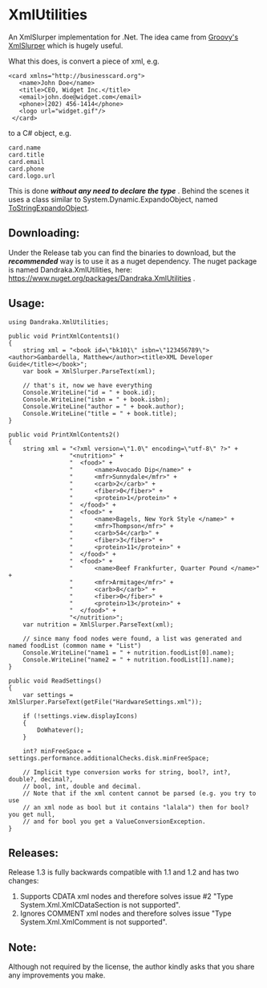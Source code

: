 # XmlUtilities
An XmlSlurper implementation for .Net. The idea came from [Groovy's XmlSlurper](http://groovy-lang.org/processing-xml.html) which is hugely useful.

What this does, is convert a piece of xml, e.g.

```
<card xmlns="http://businesscard.org">
   <name>John Doe</name>
   <title>CEO, Widget Inc.</title>
   <email>john.doe@widget.com</email>
   <phone>(202) 456-1414</phone>
   <logo url="widget.gif"/>
 </card>
```

to a C# object, e.g.

```
card.name
card.title
card.email
card.phone
card.logo.url
```

This is done ***without any need to declare the type*** . Behind the scenes it uses a class similar to System.Dynamic.ExpandoObject, named [ToStringExpandoObject](https://gist.github.com/kcuzner/3670e78ae1707a0e959d).

## Downloading:
Under the Release tab you can find the binaries to download, but the ***recommended*** way is to use it as a nuget dependency. The nuget package is named Dandraka.XmlUtilities, here: https://www.nuget.org/packages/Dandraka.XmlUtilities .

## Usage:

```
using Dandraka.XmlUtilities;

public void PrintXmlContents1()
{
	string xml = "<book id=\"bk101\" isbn=\"123456789\"><author>Gambardella, Matthew</author><title>XML Developer Guide</title></book>";
	var book = XmlSlurper.ParseText(xml);

	// that's it, now we have everything
	Console.WriteLine("id = " + book.id);
	Console.WriteLine("isbn = " + book.isbn);
	Console.WriteLine("author = " + book.author);
	Console.WriteLine("title = " + book.title);
}

public void PrintXmlContents2()
{
	string xml = "<?xml version=\"1.0\" encoding=\"utf-8\" ?>" +
				 "<nutrition>" +
				 "	<food>" +
				 "		<name>Avocado Dip</name>" +
				 "		<mfr>Sunnydale</mfr>" +
				 "		<carb>2</carb>" +
				 "		<fiber>0</fiber>" +
				 "		<protein>1</protein>" +
				 "	</food>" +
				 "	<food>" +
				 "		<name>Bagels, New York Style </name>" +
				 "		<mfr>Thompson</mfr>" +
				 "		<carb>54</carb>" +
				 "		<fiber>3</fiber>" +
				 "		<protein>11</protein>" +
				 "	</food>" +
				 "	<food>" +
				 "		<name>Beef Frankfurter, Quarter Pound </name>" +
				 "		<mfr>Armitage</mfr>" +
				 "		<carb>8</carb>" +
				 "		<fiber>0</fiber>" +
				 "		<protein>13</protein>" +
				 "	</food>" +
				 "</nutrition>";
	var nutrition = XmlSlurper.ParseText(xml);

	// since many food nodes were found, a list was generated and named foodList (common name + "List")
	Console.WriteLine("name1 = " + nutrition.foodList[0].name);
	Console.WriteLine("name2 = " + nutrition.foodList[1].name);
}

public void ReadSettings()
{
	var settings = XmlSlurper.ParseText(getFile("HardwareSettings.xml"));
            
	if (!settings.view.displayIcons)
	{
		DoWhatever();
	}
	    
	int? minFreeSpace = settings.performance.additionalChecks.disk.minFreeSpace;

	// Implicit type conversion works for string, bool?, int?, double?, decimal?, 
	// bool, int, double and decimal.
	// Note that if the xml content cannot be parsed (e.g. you try to use 
	// an xml node as bool but it contains "lalala") then for bool? you get null, 
	// and for bool you get a ValueConversionException.
}
```

## Releases: 
Release 1.3 is fully backwards compatible with 1.1 and 1.2 and has two changes:
1. Supports CDATA xml nodes and therefore solves issue #2 "Type System.Xml.XmlCDataSection is not supported".
2. Ignores COMMENT xml nodes and therefore solves issue "Type System.Xml.XmlComment is not supported".

## Note: 
Although not required by the license, the author kindly asks that you share any improvements you make.
